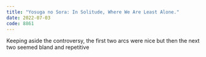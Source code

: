```yaml
---
title: "Yosuga no Sora: In Solitude, Where We Are Least Alone."
date: 2022-07-03
code: 8861
---
```

Keeping aside the controversy, the first two arcs were nice but then the next two seemed bland and repetitive